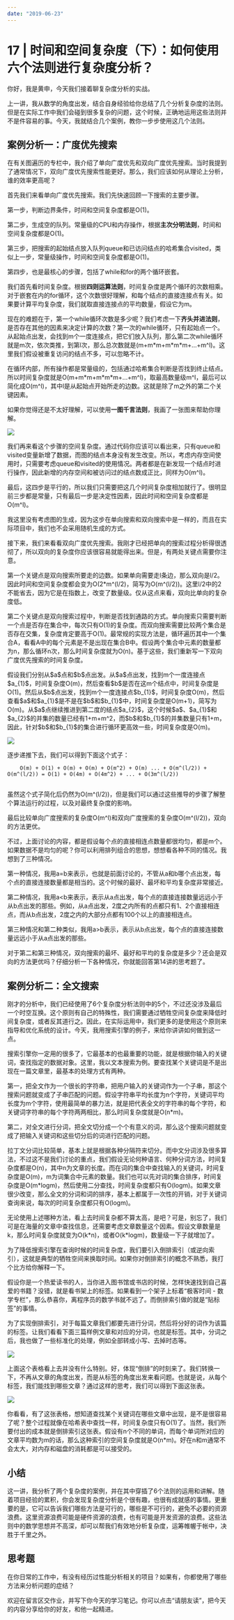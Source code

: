 ```yaml
---
date: "2019-06-23"
---  
```

      
# 17 | 时间和空间复杂度（下）：如何使用六个法则进行复杂度分析？
你好，我是黄申，今天我们接着聊复杂度分析的实战。

上一讲，我从数学的角度出发，结合自身经验给你总结了几个分析复杂度的法则。但是在实际工作中我们会碰到很多复杂的问题，这个时候，正确地运用这些法则并不是件容易的事。今天，我就结合几个案例，教你一步步使用这几个法则。

## 案例分析一：广度优先搜索

在有关图遍历的专栏中，我介绍了单向广度优先和双向广度优先搜索。当时我提到了通常情况下，双向广度优先搜索性能更好。那么，我们应该如何从理论上分析，谁的效率更高呢？

首先我们来看单向广度优先搜索。我们先快速回顾一下搜索的主要步骤。

第一步，判断边界条件，时间和空间复杂度都是O\(1\)。

第二步，生成空的队列。常量级的CPU和内存操作，根据**主次分明法则**，时间和空间复杂度都是O\(1\)。

第三步，把搜索的起始结点放入队列queue和已访问结点的哈希集合visited，类似上一步，常量级操作，时间和空间复杂度都是O\(1\)。

第四步，也是最核心的步骤，包括了while和for的两个循环嵌套。

我们首先看时间复杂度。根据**四则运算法则**，时间复杂度是两个循环的次数相乘。对于嵌套在内的for循环，这个次数很好理解，和每个结点的直接连接点有关。如果要计算平均复杂度，我们就取直接连接点的平均数量，假设它为m。

<!-- [[[read_end]]] -->

现在的难题在于，第一个while循环次数是多少呢？我们考虑一下**齐头并进法则**，是否存在其他的因素来决定计算的次数？第一次的while循环，只有起始点一个。从起始点出发，会找到m个一度连接点，把它们放入队列，那么第二次while循环就是m次，依次类推，到第l次，那么总次数就是\(m+m\*m+m\*m\*m+…+m\^l\)。这里我们假设被重复访问的结点不多，可以忽略不计。

在循环内部，所有操作都是常量级的，包括通过哈希集合判断是否找到终止结点。所以时间复杂度就是O\(m+m\*m+m\*m\*m+…+m\^l\)，取最高数量级m\^l，最后可以简化成O\(m\^l\)，其中l是从起始点开始所走的边数。这就是除了m之外的第二个关键因素。

如果你觉得还是不太好理解，可以使用**一图千言法则**，我画了一张图来帮助你理解。

![](/images/程序员数学基础/03.基础思想篇/resourceimage67356752724f60af35508e1e71be50b91935.jpg)

我们再来看这个步骤的空间复杂度。通过代码你应该可以看出来，只有queue和visited变量新增了数据，而图的结点本身没有发生改变。所以，考虑内存空间使用时，只需要考虑queue和visited的使用情况。两者都是在新发现一个结点时进行操作，因此新增的内存空间和被访问过的结点数成正比，同样为O\(m\^l\)。

最后，这四步是平行的，所以我们只需要把这几个时间复杂度相加就行了。很明显前三步都是常量，只有最后一步是决定性因素，因此时间和空间复杂度都是O\(m\^l\)。

我这里没有考虑图的生成，因为这步在单向搜索和双向搜索中是一样的，而且在实际项目中，我们也不会采用随机生成的方式。

接下来，我们来看看双向广度优先搜索。我刚才已经把单向的搜索过程分析得很透彻了，所以双向的复杂度你应该很容易就能得出来。但是，有两处关键点需要你注意。

第一个关键点是双向搜索所要走的边数。如果单向需要走l条边，那么双向是l/2。因此时间和空间复杂度都会变为O\(2\*m\^\(l/2\)，简写为O\(m\^\(l/2\)\)。这里l/2中的2不能省去，因为它是在指数上，改变了数量级。仅从这点来看，双向比单向的复杂度低。

第二个关键点是双向搜索过程中，判断是否找到通路的方式。单向搜索只需要判断一个点是否存在集合中，每次只有O\(1\)的复杂度。而双向搜索需要比较两个集合是否存在交集，复杂度肯定要高于O\(1\)。最常规的实现方法是，循环遍历其中一个集合A，看看A中的每个元素是不是出现在集合B中。假设两个集合中元素的数量都为n，那么循环n次，那么时间复杂度就为O\(n\)。基于这些，我们重新写一下双向广度优先搜索的时间复杂度。

假设我们分别从\$a\$点和\$b\$点出发。从\$a\$点出发，找到m个一度连接点\$a\_\{1\}\$，时间复杂度O\(m\)，然后查看\$b\$是否在这m个结点中，时间复杂度是O\(1\)。然后从\$b\$点出发，找到m个一度连接点\$b\_\{1\}\$，时间复杂度O\(m\)，然后查看\$a\$和\$a\_\{1\}\$是不是在\$b\$和\$b\_\{1\}\$中，时间复杂度是O\(m+1\)，简写为O\(m\)。从\$a\$点继续推进到第二度的结点\$a\_\{2\}\$，这个时候\$a\$、\$a\_\{1\}\$和\$a\_\{2\}\$的并集的数量已经有1+m+m\^2，而\$b\$和\$b\_\{1\}\$的并集数量只有1+m，因此，针对\$b\$和\$b\_\{1\}\$的集合进行循环更高效一些，时间复杂度是O\(m\)。

![](/images/程序员数学基础/03.基础思想篇/resourceimage5e815e1d92f9a34d267fba7139aff29ffa81.jpg)

逐步递推下去，我们可以得到下面这个式子：

```
    O(m) + O(1) + O(m) + O(m) + O(m^2) + O(m) ... + O(m^(l/2)) + O(m^(l/2)) = O(1) + O(4m) + O(4m^2) + ... + O(3m^(l/2))
    

```

虽然这个式子简化后仍然为O\(m\^\(l/2\)\)，但是我们可以通过这些推导的步骤了解整个算法运行的过程，以及对最终复杂度的影响。

最后比较单向广度搜索的复杂度O\(m\^l\)和双向广度搜索的复杂度O\(m\^\(l/2\)\)，双向的方法更优。

不过，上面讨论的内容，都是假设每个点的直接相连点数量都很均匀，都是m个。如果数据不是均匀的呢？你可以利用排列组合的思想，想想看各种不同的情况。我想到了三种情况。

第一种情况，我用a=b来表示，也就是前面讨论的，不管从a和b哪个点出发，每个点的直接连接数量都是相当的。这个时候的最好、最坏和平均复杂度非常接近。

第二种情况，我用a\<b来表示，表示从a点出发，每个点的直接连接数量远远小于从b点出发的那些。例如，从a点出发，2度之内所有的点都只有1、2个直接相连点，而从b点出发，2度之内的大部分点都有100个以上的直接相连点。

第三种情况和第二种类似，我用a>b表示，表示从b点出发，每个点的直接连接数量远远小于从a点出发的那些。

对于第二和第三种情况，双向搜索的最坏、最好和平均的复杂度是多少？还会是双向的方法更优吗？仔细分析一下各种情况，你就能回答第14讲的思考题了。

## 案例分析二：全文搜索

刚才的分析中，我们已经使用了6个复杂度分析法则中的5个，不过还没涉及最后一个时空互换。这个原则有自己的特殊性，我们需要通过牺牲空间复杂度来降低时间复杂度，或者反其道行之。因此，在实际运用中，我们更多的是使用这个原则来指导和优化系统的设计。今天，我用搜索引擎的例子，来给你讲讲如何做到这一点。

搜索引擎你一定用的很多了，它最基本的也最重要的功能，就是根据你输入的关键词，查找指定的数据对象。这里，我以文本搜索为例。要查找某个关键词是不是出现在一篇文章里，最基本的处理方式有两种。

第一，把全文作为一个很长的字符串，把用户输入的关键词作为一个子串，那这个搜索问题就变成了子串匹配的问题。假设字符串平均长度为n个字符，关键词平均长度为m个字符，使用最简单的暴力法，就是把代表全文的字符串的每个字符，和关键词字符串的每个字符两两相比，那么时间复杂度就是O\(n\*m\)。

第二，对全文进行分词，把全文切分成一个个有意义的词，那么这个搜索问题就变成了把输入关键词和这些切分后的词进行匹配的问题。

拉丁文分词比较简单，基本上就是根据各种分隔符来切分。而中文分词涉及很多算法，不过这不是我们讨论的重点，我们假设无论何种语言、何种分词方法，时间复杂度都是O\(n\)，其中n为文章的长度。而在词的集合中查找输入的关键词，时间复杂度是O\(m\)，m为词集合中元素的数量。我们也可以先对词的集合排序，时间复杂度是O\(m\*logm\)，然后使用二分查找，时间复杂度都只有O\(logm\)。如果文章很少改变，那么全文的分词和词的排序，基本上都属于一次性的开销，对于关键词查询来说，每次的时间复杂度都只有O\(logm\)。

无论使用上述哪种方法，看上去时间复杂都不算太高，是吧？可是，别忘了，我们可是在海量的文章中查找信息，还需要考虑文章数量这个因素。假设文章数量是k，那么时间复杂度就变为O\(k\*n\)，或者O\(k\*logm\)，数量级一下子就增加了。

为了降低搜索引擎在查询时候的时间复杂度，我们要引入倒排索引（或逆向索引），这就是典型的牺牲空间来换取时间。如果你对倒排索引的概念不熟悉，我打个比方给你解释一下。

假设你是一个热爱读书的人，当你进入图书馆或书店的时候，怎样快速找到自己喜爱的书籍？没错，就是看书架上的标签。如果看到一个架子上标着“极客时间 \- 数学专栏”，那么恭喜你，离程序员的数学书就不远了。而倒排索引做的就是“贴标签”的事情。

为了实现倒排索引，对于每篇文章我们都要先进行分词，然后将分好的词作为该篇的标签。让我们看看下面三篇样例文章和对应的分词，也就是标签。其中，分词之后，我也做了一些标准化的处理，例如全部转成小写、去掉时态等。

![](/images/程序员数学基础/03.基础思想篇/resourceimage1833188f28947e82254de3a6bb8e5b022a33.png)

上面这个表格看上去并没有什么特别。好，体现“倒排”的时刻来了。我们转换一下，不再从文章的角度出发，而是从标签的角度出发来看问题。也就是说，从每个标签，我们能找到哪些文章？通过这样的思考，我们可以得到下面这张表。

![](/images/程序员数学基础/03.基础思想篇/resourceimage7df87d4f5ee599916f96aad9910ab10a0bf8.png)

你看看，有了这张表格，想知道查找某个关键词在哪些文章中出现，是不是很容易了呢？整个过程就像在哈希表中查找一样，时间复杂度只有O\(1\)了。当然，我们所要付出的成本就是倒排索引这张表。假设有n个不同的单词，而每个单词所对应的文章平均数为m的话，那么这种索引的空间复杂度就是O\(n\*m\)。好在n和m通常不会太大，对内存和磁盘的消耗都是可以接受的。

## 小结

这一讲，我分析了两个复杂度的案例，并在其中穿插了6个法则的运用和讲解。随着项目经验的累积，你会发现复杂度分析是个很有趣，也很有成就感的事情。更重要的是，它可以告诉我们哪些方法是可行的，哪些是不可行的，避免不必要的资源浪费。这里资源浪费可能是硬件资源的浪费，也有可能是开发资源的浪费。这些法则中的数学思想并不高深，却可以帮我们有效地分析复杂度，运筹帷幄于帐中，决胜于千里之外。

## 思考题

在你日常的工作中，有没有经历过性能分析相关的项目？如果有，你都使用了哪些方法来分析问题的症结？

欢迎在留言区交作业，并写下你今天的学习笔记。你可以点击“请朋友读”，把今天的内容分享给你的好友，和他一起精进。